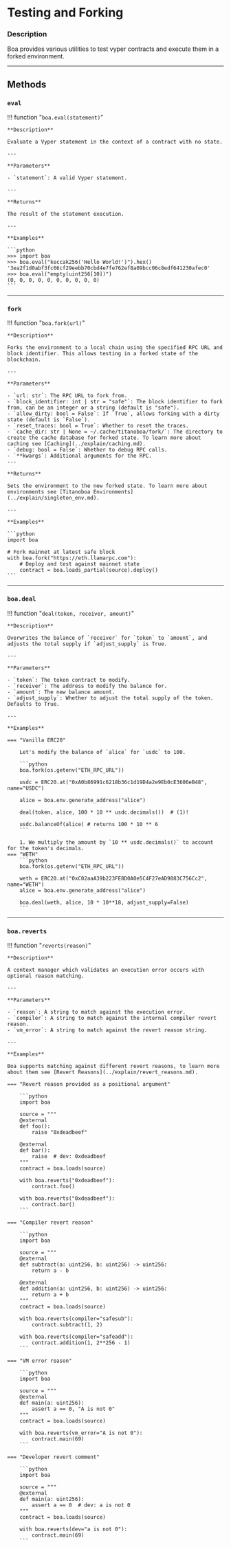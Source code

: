# Testing and Forking

### Description

Boa provides various utilities to test vyper contracts and execute them in a forked environment.

---

## **Methods**

### `eval`
!!! function "`boa.eval(statement)`"
    <a href="https://github.com/vyperlang/titanoboa/blob/v0.2.4/boa/contracts/vyper/vyper_contract.py#L893-L920" class="source-code-link" target="_blank" rel="noopener"></a>

    **Description**

    Evaluate a Vyper statement in the context of a contract with no state.

    ---

    **Parameters**

    - `statement`: A valid Vyper statement.

    ---

    **Returns**

    The result of the statement execution.

    ---

    **Examples**

    ```python
    >>> import boa
    >>> boa.eval("keccak256('Hello World!')").hex()
    '3ea2f1d0abf3fc66cf29eebb70cbd4e7fe762ef8a09bcc06c8edf641230afec0'
    >>> boa.eval("empty(uint256[10])")
    (0, 0, 0, 0, 0, 0, 0, 0, 0, 0)
    ```

---

### `fork`
!!! function "`boa.fork(url)`"
    <a href="https://github.com/vyperlang/titanoboa/blob/v0.2.4/boa/environment.py#L59-L69" class="source-code-link" target="_blank" rel="noopener"></a>

    **Description**

    Forks the environment to a local chain using the specified RPC URL and block identifier. This allows testing in a forked state of the blockchain.

    ---

    **Parameters**

    - `url: str`: The RPC URL to fork from.
    - `block_identifier: int | str = "safe"`: The block identifier to fork from, can be an integer or a string (default is "safe").
    - `allow_dirty: bool = False`: If `True`, allows forking with a dirty state (default is `False`).
    - `reset_traces: bool = True`: Whether to reset the traces.
    - `cache_dir: str | None = ~/.cache/titanoboa/fork/`: The directory to create the cache database for forked state. To learn more about caching see [Caching](../explain/caching.md).
    - `debug: bool = False`: Whether to debug RPC calls.
    - `**kwargs`: Additional arguments for the RPC.
    ---

    **Returns**

    Sets the environment to the new forked state. To learn more about environments see [Titanoboa Environments](../explain/singleton_env.md).

    ---

    **Examples**

    ```python
    import boa

    # Fork mainnet at latest safe block
    with boa.fork("https://eth.llamarpc.com"):
        # Deploy and test against mainnet state
        contract = boa.loads_partial(source).deploy()
    ```


---

### `boa.deal`
!!! function "`deal(token, receiver, amount)`"
    <a href="https://github.com/vyperlang/titanoboa/blob/v0.2.4/boa/dealer.py#L91-L107" class="source-code-link" target="_blank" rel="noopener"></a>

    **Description**

    Overwrites the balance of `receiver` for `token` to `amount`, and adjusts the total supply if `adjust_supply` is True.

    ---

    **Parameters**

    - `token`: The token contract to modify.
    - `receiver`: The address to modify the balance for.
    - `amount`: The new balance amount.
    - `adjust_supply`: Whether to adjust the total supply of the token. Defaults to True.

    ---

    **Examples**

    === "Vanilla ERC20"

        Let's modify the balance of `alice` for `usdc` to 100.

        ```python
        boa.fork(os.getenv("ETH_RPC_URL"))

        usdc = ERC20.at("0xA0b86991c6218b36c1d19D4a2e9Eb0cE3606eB48", name="USDC")

        alice = boa.env.generate_address("alice")

        deal(token, alice, 100 * 10 ** usdc.decimals())  # (1)!

        usdc.balanceOf(alice) # returns 100 * 10 ** 6
        ```

        1. We multiply the amount by `10 ** usdc.decimals()` to account for the token's decimals.
    === "WETH"
        ```python
        boa.fork(os.getenv("ETH_RPC_URL"))

        weth = ERC20.at("0xC02aaA39b223FE8D0A0e5C4F27eAD9083C756Cc2", name="WETH")
        alice = boa.env.generate_address("alice")

        boa.deal(weth, alice, 10 * 10**18, adjust_supply=False)
        ```



---

### `boa.reverts`
!!! function "`reverts(reason)`"
    <a href="https://github.com/vyperlang/titanoboa/blob/v0.2.4/boa/__init__.py#L99-L106" class="source-code-link" target="_blank" rel="noopener"></a>

    **Description**

    A context manager which validates an execution error occurs with optional reason matching.

    ---

    **Parameters**

    - `reason`: A string to match against the execution error.
    - `compiler`: A string to match against the internal compiler revert reason.
    - `vm_error`: A string to match against the revert reason string.

    ---

    **Examples**

    Boa supports matching against different revert reasons, to learn more about them see [Revert Reasons](../explain/revert_reasons.md).

    === "Revert reason provided as a positional argument"

        ```python
        import boa

        source = """
        @external
        def foo():
            raise "0xdeadbeef"

        @external
        def bar():
            raise  # dev: 0xdeadbeef
        """
        contract = boa.loads(source)

        with boa.reverts("0xdeadbeef"):
            contract.foo()

        with boa.reverts("0xdeadbeef"):
            contract.bar()
        ```

    === "Compiler revert reason"

        ```python
        import boa

        source = """
        @external
        def subtract(a: uint256, b: uint256) -> uint256:
            return a - b

        @external
        def addition(a: uint256, b: uint256) -> uint256:
            return a + b
        """
        contract = boa.loads(source)

        with boa.reverts(compiler="safesub"):
            contract.subtract(1, 2)

        with boa.reverts(compiler="safeadd"):
            contract.addition(1, 2**256 - 1)
        ```

    === "VM error reason"

        ```python
        import boa

        source = """
        @external
        def main(a: uint256):
            assert a == 0, "A is not 0"
        """
        contract = boa.loads(source)

        with boa.reverts(vm_error="A is not 0"):
            contract.main(69)
        ```

    === "Developer revert comment"

        ```python
        import boa

        source = """
        @external
        def main(a: uint256):
            assert a == 0  # dev: a is not 0
        """
        contract = boa.loads(source)

        with boa.reverts(dev="a is not 0"):
            contract.main(69)
        ```
